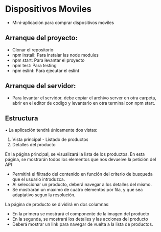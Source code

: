 
# Dispositivos Moviles

- Mini-aplicación para comprar dispositivos moviles

## Arranque del proyecto:

- Clonar el repositorio
- npm install: Para instalar las node modules
- npm start: Para levantar el proyecto
- npm test: Para testing
- npm eslint: Para ejecutar el eslint

## Arranque del servidor:

- Para levantar el servidor, debe copiar el archivo server en otra carpeta, abrir en el editor de codigo y levantarlo en otra terminal con npm start.

## Estructura

• La aplicación tendrá únicamente dos vistas:

1. Vista principal - Listado de productos
2. Detalles del producto

En la página principal, se visualizará la lista de los productos. 
En esta página, se mostrarán todos los elementos que nos devuelve la petición del API
- Permitirá el filtrado del contenido en función del criterio de busqueda que el usuario
introduzca.
- Al seleccionar un producto, deberá navegar a los detalles del mismo.
- Se mostrarán un maximo de cuatro elementos por fila, y que sea adaptativo segun la resolución.

La página de producto se dividirá en dos columnas:
- En la primera se mostrará el componente de la imagen del producto
- En la segunda, se mostrará los detalles y las acciones del producto
- Deberá mostrar un link para navegar de vuelta a la lista de productos.


